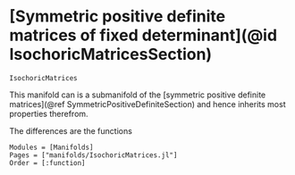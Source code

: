 # [Symmetric positive definite matrices of fixed determinant](@id IsochoricMatricesSection)

```@docs
IsochoricMatrices
```

This manifold can is a submanifold of the [symmetric positive definite matrices](@ref SymmetricPositiveDefiniteSection) and hence inherits most properties therefrom.

The differences are the functions

```@autodocs
Modules = [Manifolds]
Pages = ["manifolds/IsochoricMatrices.jl"]
Order = [:function]
```
